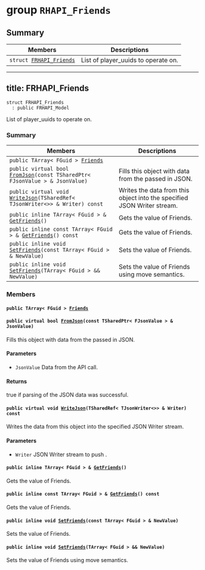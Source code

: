 # group `RHAPI_Friends` <a id="group__RHAPI__Friends"></a>

## Summary

 Members                        | Descriptions                                
--------------------------------|---------------------------------------------
`struct `[`FRHAPI_Friends`](#structFRHAPI__Friends) | List of player_uuids to operate on.

---
title: FRHAPI_Friends
---

```
struct FRHAPI_Friends
  : public FRHAPI_Model
```

List of player_uuids to operate on.

### Summary

 Members                        | Descriptions                                
--------------------------------|---------------------------------------------
`public TArray< FGuid > `[`Friends`](#structFRHAPI__Friends_1ac8e4a2e4be8a82c1c69c0e756eb0b874) | 
`public virtual bool `[`FromJson`](#structFRHAPI__Friends_1acca9cc887aaa239de9a2bf06db92e01d)`(const TSharedPtr< FJsonValue > & JsonValue)` | Fills this object with data from the passed in JSON.
`public virtual void `[`WriteJson`](#structFRHAPI__Friends_1ac40153b79760f1867be79da9e1fccfc9)`(TSharedRef< TJsonWriter<>> & Writer) const` | Writes the data from this object into the specified JSON Writer stream.
`public inline TArray< FGuid > & `[`GetFriends`](#structFRHAPI__Friends_1a90e54fe391000709ed7ca117cb038450)`()` | Gets the value of Friends.
`public inline const TArray< FGuid > & `[`GetFriends`](#structFRHAPI__Friends_1ac3c7f96b76e832180c243bc2ea2827d8)`() const` | Gets the value of Friends.
`public inline void `[`SetFriends`](#structFRHAPI__Friends_1ad6ca61403b499ffc257b6cb4de78e490)`(const TArray< FGuid > & NewValue)` | Sets the value of Friends.
`public inline void `[`SetFriends`](#structFRHAPI__Friends_1a75d5b98476ead4adb348ca9fb0f57277)`(TArray< FGuid > && NewValue)` | Sets the value of Friends using move semantics.

### Members

#### `public TArray< FGuid > `[`Friends`](#structFRHAPI__Friends_1ac8e4a2e4be8a82c1c69c0e756eb0b874) <a id="structFRHAPI__Friends_1ac8e4a2e4be8a82c1c69c0e756eb0b874"></a>

#### `public virtual bool `[`FromJson`](#structFRHAPI__Friends_1acca9cc887aaa239de9a2bf06db92e01d)`(const TSharedPtr< FJsonValue > & JsonValue)` <a id="structFRHAPI__Friends_1acca9cc887aaa239de9a2bf06db92e01d"></a>

Fills this object with data from the passed in JSON.

#### Parameters
* `JsonValue` Data from the API call.

#### Returns
true if parsing of the JSON data was successful.

#### `public virtual void `[`WriteJson`](#structFRHAPI__Friends_1ac40153b79760f1867be79da9e1fccfc9)`(TSharedRef< TJsonWriter<>> & Writer) const` <a id="structFRHAPI__Friends_1ac40153b79760f1867be79da9e1fccfc9"></a>

Writes the data from this object into the specified JSON Writer stream.

#### Parameters
* `Writer` JSON Writer stream to push .

#### `public inline TArray< FGuid > & `[`GetFriends`](#structFRHAPI__Friends_1a90e54fe391000709ed7ca117cb038450)`()` <a id="structFRHAPI__Friends_1a90e54fe391000709ed7ca117cb038450"></a>

Gets the value of Friends.

#### `public inline const TArray< FGuid > & `[`GetFriends`](#structFRHAPI__Friends_1ac3c7f96b76e832180c243bc2ea2827d8)`() const` <a id="structFRHAPI__Friends_1ac3c7f96b76e832180c243bc2ea2827d8"></a>

Gets the value of Friends.

#### `public inline void `[`SetFriends`](#structFRHAPI__Friends_1ad6ca61403b499ffc257b6cb4de78e490)`(const TArray< FGuid > & NewValue)` <a id="structFRHAPI__Friends_1ad6ca61403b499ffc257b6cb4de78e490"></a>

Sets the value of Friends.

#### `public inline void `[`SetFriends`](#structFRHAPI__Friends_1a75d5b98476ead4adb348ca9fb0f57277)`(TArray< FGuid > && NewValue)` <a id="structFRHAPI__Friends_1a75d5b98476ead4adb348ca9fb0f57277"></a>

Sets the value of Friends using move semantics.

